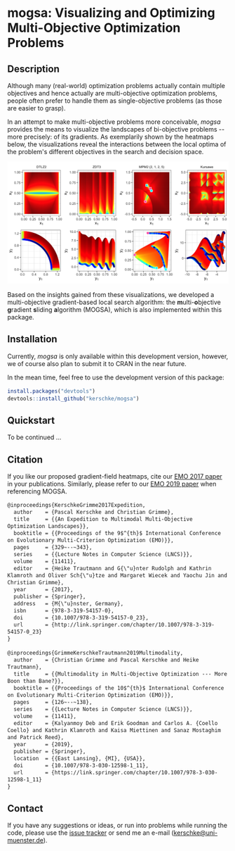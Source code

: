 # mogsa: Visualizing and Optimizing Multi-Objective Optimization Problems

## Description

Although many (real-world) optimization problems actually contain multiple objectives and
hence actually are multi-objective optimization problems, people often prefer to handle
them as single-objective problems (as those are easier to grasp).

In an attempt to make multi-objective problems more conceivable, *mogsa* provides the
means to visualize the landscapes of bi-objective problems -- more precisely: of its
gradients. As exemplarily shown by the heatmaps below, the visualizations reveal the
interactions between the local optima of the problem's different objectives in the
search and decision space.

![Examplary heatmap](https://raw.githubusercontent.com/kerschke/mogsa/master/images/heatmap_examples.png)

Based on the insights gained from these visualizations, we developed a multi-objective
gradient-based local search algorithm: the **m**ulti-**o**bjective **g**radient
**s**liding **a**lgorithm (MOGSA), which is also implemented within this package.


## Installation

Currently, *mogsa* is only available within this development version, however, we of
course also plan to submit it to CRAN in the near future.

In the mean time, feel free to use the development version of this package:

```r
install.packages("devtools")
devtools::install_github("kerschke/mogsa")
```


## Quickstart

To be continued ...


## Citation

If you like our proposed gradient-field heatmaps, cite our [EMO 2017 paper](http://link.springer.com/chapter/10.1007/978-3-319-54157-0_23) in your publications. Similarly, please refer to our [EMO 2019 paper](https://link.springer.com/chapter/10.1007/978-3-030-12598-1_11) when referencing MOGSA.

```
@inproceedings{KerschkeGrimme2017Expedition,
  author    = {Pascal Kerschke and Christian Grimme},
  title     = {{An Expedition to Multimodal Multi-Objective Optimization Landscapes}},
  booktitle = {{Proceedings of the 9$^{th}$ International Conference on Evolutionary Multi-Criterion Optimization (EMO)}},
  pages     = {329~--~343},
  series    = {{Lecture Notes in Computer Science (LNCS)}},
  volume    = {11411},
  editor    = {Heike Trautmann and G{\"u}nter Rudolph and Kathrin Klamroth and Oliver Sch{\"u}tze and Margaret Wiecek and Yaochu Jin and Christian Grimme},
  year      = {2017},
  publisher = {Springer},
  address   = {M{\"u}nster, Germany},
  isbn      = {978-3-319-54157-0},
  doi       = {10.1007/978-3-319-54157-0_23},
  url       = {http://link.springer.com/chapter/10.1007/978-3-319-54157-0_23}
}

@inproceedings{GrimmeKerschkeTrautmann2019Multimodality,
  author    = {Christian Grimme and Pascal Kerschke and Heike Trautmann},
  title     = {{Multimodality in Multi-Objective Optimization --- More Boon than Bane?}},
  booktitle = {{Proceedings of the 10$^{th}$ International Conference on Evolutionary Multi-Criterion Optimization (EMO)}},
  pages     = {126~--~138},
  series    = {{Lecture Notes in Computer Science (LNCS)}},
  volume    = {11411},
  editor    = {Kalyanmoy Deb and Erik Goodman and Carlos A. {Coello Coello} and Kathrin Klamroth and Kaisa Miettinen and Sanaz Mostaghim and Patrick Reed},
  year      = {2019},
  publisher = {Springer},
  location  = {{East Lansing}, {MI}, {USA}},
  doi       = {10.1007/978-3-030-12598-1_11},
  url       = {https://link.springer.com/chapter/10.1007/978-3-030-12598-1_11}
}
```


## Contact

If you have any suggestions or ideas, or run into problems while running the code, please
use the [issue tracker](https://github.com/kerschke/mogsa/issues) or send me an e-mail (<kerschke@uni-muenster.de>).


